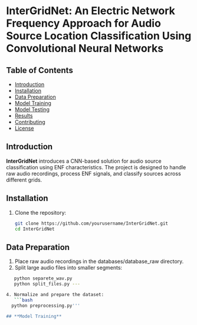 # InterGridNet: An Electric Network Frequency Approach for Audio Source Location Classification Using Convolutional Neural Networks 

## **Table of Contents**
- [Introduction](#introduction)
- [Installation](#installation)
- [Data Preparation](#data-preparation)
- [Model Training](#model-training)
- [Model Testing](#model-testing)
- [Results](#results)
- [Contributing](#contributing)
- [License](#license)

## **Introduction**

**InterGridNet** introduces a CNN-based solution for audio source classification using ENF characteristics. The project is designed to handle raw audio recordings, process ENF signals, and classify sources across different grids.


## **Installation**

1. Clone the repository:
   ```bash
   git clone https://github.com/yourusername/InterGridNet.git
   cd InterGridNet

## **Data Preparation**

1. Place raw audio recordings in the databases/database_raw directory.
2. Split large audio files into smaller segments:

```bash
   python separete_wav.py
   python split_files.py ---

4. Normalize and prepare the dataset:
   ```bash
  python preprocessing.py'''

## **Model Training**




